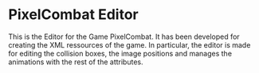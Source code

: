 # PixelCombat Editor


This is the Editor for the Game PixelCombat. It has been developed for creating the XML ressources of the game. In particular, the editor is made for editing the collision boxes, the image positions and manages the animations with the rest of the attributes.
